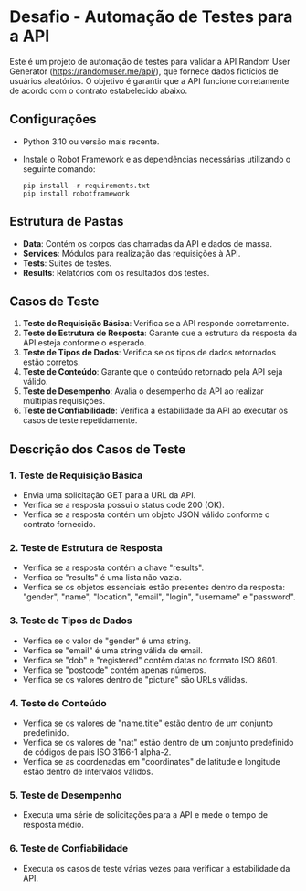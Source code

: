 # Desafio - Automação de Testes para a API

Este é um projeto de automação de testes para validar a API Random User Generator (https://randomuser.me/api/), que fornece dados fictícios de usuários aleatórios. O objetivo é garantir que a API funcione corretamente de acordo com o contrato estabelecido abaixo.

## Configurações

- Python 3.10 ou versão mais recente.
- Instale o Robot Framework e as dependências necessárias utilizando o seguinte comando:

    ```
    pip install -r requirements.txt
    pip install robotframework
    ```

## Estrutura de Pastas

- **Data**: Contém os corpos das chamadas da API e dados de massa.
- **Services**: Módulos para realização das requisições à API.
- **Tests**: Suites de testes.
- **Results**: Relatórios com os resultados dos testes.

## Casos de Teste

1. **Teste de Requisição Básica**: Verifica se a API responde corretamente.
2. **Teste de Estrutura de Resposta**: Garante que a estrutura da resposta da API esteja conforme o esperado.
3. **Teste de Tipos de Dados**: Verifica se os tipos de dados retornados estão corretos.
4. **Teste de Conteúdo**: Garante que o conteúdo retornado pela API seja válido.
5. **Teste de Desempenho**: Avalia o desempenho da API ao realizar múltiplas requisições.
6. **Teste de Confiabilidade**: Verifica a estabilidade da API ao executar os casos de teste repetidamente.

## Descrição dos Casos de Teste

### 1. Teste de Requisição Básica

- Envia uma solicitação GET para a URL da API.
- Verifica se a resposta possui o status code 200 (OK).
- Verifica se a resposta contém um objeto JSON válido conforme o contrato fornecido.

### 2. Teste de Estrutura de Resposta

- Verifica se a resposta contém a chave "results".
- Verifica se "results" é uma lista não vazia.
- Verifica se os objetos essenciais estão presentes dentro da resposta: "gender", "name", "location", "email", "login", "username" e "password".

### 3. Teste de Tipos de Dados

- Verifica se o valor de "gender" é uma string.
- Verifica se "email" é uma string válida de email.
- Verifica se "dob" e "registered" contêm datas no formato ISO 8601.
- Verifica se "postcode" contém apenas números.
- Verifica se os valores dentro de "picture" são URLs válidas.

### 4. Teste de Conteúdo

- Verifica se os valores de "name.title" estão dentro de um conjunto predefinido.
- Verifica se os valores de "nat" estão dentro de um conjunto predefinido de códigos de país ISO 3166-1 alpha-2.
- Verifica se as coordenadas em "coordinates" de latitude e longitude estão dentro de intervalos válidos.

### 5. Teste de Desempenho

- Executa uma série de solicitações para a API e mede o tempo de resposta médio.

### 6. Teste de Confiabilidade

- Executa os casos de teste várias vezes para verificar a estabilidade da API.
